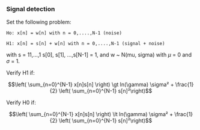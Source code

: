 ### Signal detection

Set the following problem:

    Ho: x[n] = w[n] with n = 0,....,N-1 (noise)

    H1: x[n] = s[n] + w[n] with n = 0,....,N-1 (signal + noise)

with s = 11,...,1  s[0], s[1], ...,s[N-1] = 1, and w ~ N(mu, sigma) with $\mu$ = 0 and $\sigma$ = 1.

Verify H1 if:

$$\left( \sum_{n=0}^{N-1} x[n]s[n] \right) \gt  ln(\gamma) \sigma² + \frac{1}{2} \left( \sum_{n=0}^{N-1} s[n]²\right)$$

Verify H0 if:
    
$$\left( \sum_{n=0}^{N-1} x[n]s[n] \right) \lt  ln(\gamma) \sigma² + \frac{1}{2} \left( \sum_{n=0}^{N-1} s[n]²\right)$$
